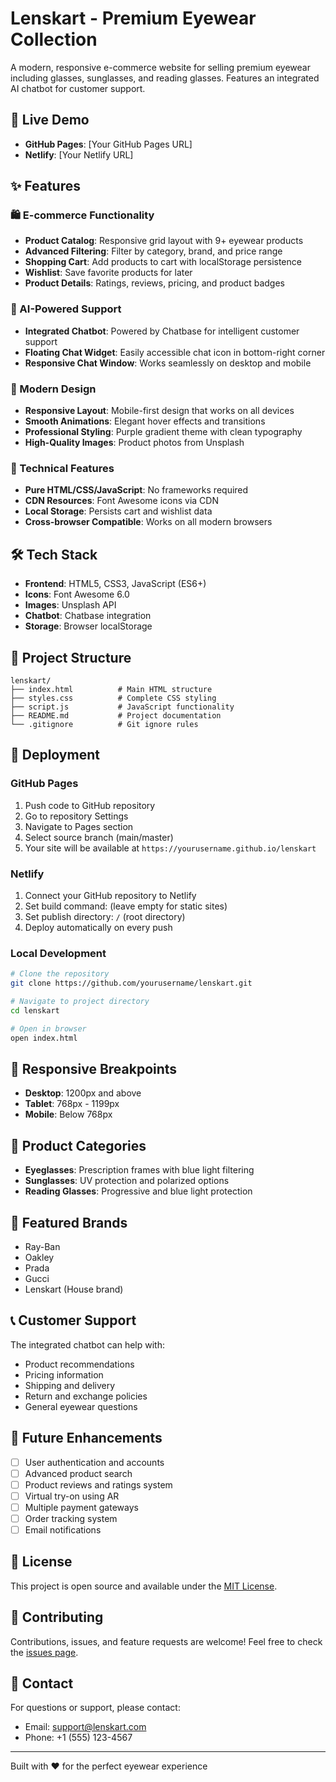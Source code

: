 # Lenskart - Premium Eyewear Collection

A modern, responsive e-commerce website for selling premium eyewear including glasses, sunglasses, and reading glasses. Features an integrated AI chatbot for customer support.

## 🚀 Live Demo

- **GitHub Pages**: [Your GitHub Pages URL]
- **Netlify**: [Your Netlify URL]

## ✨ Features

### 🛍️ E-commerce Functionality
- **Product Catalog**: Responsive grid layout with 9+ eyewear products
- **Advanced Filtering**: Filter by category, brand, and price range
- **Shopping Cart**: Add products to cart with localStorage persistence
- **Wishlist**: Save favorite products for later
- **Product Details**: Ratings, reviews, pricing, and product badges

### 🤖 AI-Powered Support
- **Integrated Chatbot**: Powered by Chatbase for intelligent customer support
- **Floating Chat Widget**: Easily accessible chat icon in bottom-right corner
- **Responsive Chat Window**: Works seamlessly on desktop and mobile

### 🎨 Modern Design
- **Responsive Layout**: Mobile-first design that works on all devices
- **Smooth Animations**: Elegant hover effects and transitions
- **Professional Styling**: Purple gradient theme with clean typography
- **High-Quality Images**: Product photos from Unsplash

### 🔧 Technical Features
- **Pure HTML/CSS/JavaScript**: No frameworks required
- **CDN Resources**: Font Awesome icons via CDN
- **Local Storage**: Persists cart and wishlist data
- **Cross-browser Compatible**: Works on all modern browsers

## 🛠️ Tech Stack

- **Frontend**: HTML5, CSS3, JavaScript (ES6+)
- **Icons**: Font Awesome 6.0
- **Images**: Unsplash API
- **Chatbot**: Chatbase integration
- **Storage**: Browser localStorage

## 📁 Project Structure

```
lenskart/
├── index.html          # Main HTML structure
├── styles.css          # Complete CSS styling
├── script.js           # JavaScript functionality
├── README.md           # Project documentation
└── .gitignore          # Git ignore rules
```

## 🚀 Deployment

### GitHub Pages
1. Push code to GitHub repository
2. Go to repository Settings
3. Navigate to Pages section
4. Select source branch (main/master)
5. Your site will be available at `https://yourusername.github.io/lenskart`

### Netlify
1. Connect your GitHub repository to Netlify
2. Set build command: (leave empty for static sites)
3. Set publish directory: `/` (root directory)
4. Deploy automatically on every push

### Local Development
```bash
# Clone the repository
git clone https://github.com/yourusername/lenskart.git

# Navigate to project directory
cd lenskart

# Open in browser
open index.html
```

## 📱 Responsive Breakpoints

- **Desktop**: 1200px and above
- **Tablet**: 768px - 1199px
- **Mobile**: Below 768px

## 🎯 Product Categories

- **Eyeglasses**: Prescription frames with blue light filtering
- **Sunglasses**: UV protection and polarized options  
- **Reading Glasses**: Progressive and blue light protection

## 🛒 Featured Brands

- Ray-Ban
- Oakley
- Prada
- Gucci
- Lenskart (House brand)

## 📞 Customer Support

The integrated chatbot can help with:
- Product recommendations
- Pricing information
- Shipping and delivery
- Return and exchange policies
- General eyewear questions

## 🔄 Future Enhancements

- [ ] User authentication and accounts
- [ ] Advanced product search
- [ ] Product reviews and ratings system
- [ ] Virtual try-on using AR
- [ ] Multiple payment gateways
- [ ] Order tracking system
- [ ] Email notifications

## 📄 License

This project is open source and available under the [MIT License](LICENSE).

## 🤝 Contributing

Contributions, issues, and feature requests are welcome! Feel free to check the [issues page](../../issues).

## 📧 Contact

For questions or support, please contact:
- Email: support@lenskart.com
- Phone: +1 (555) 123-4567

---

Built with ❤️ for the perfect eyewear experience
